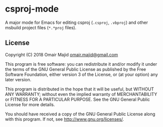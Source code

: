 csproj-mode
===========

A major mode for Emacs for editing csproj (`.csproj`, `.vbproj`) and
other msbuild project files (`*.*proj` files).


License
-------

Copyright (C) 2018 Omair Majid <omair.majid@gmail.com>

This program is free software: you can redistribute it and/or
modify it under the terms of the GNU General Public License as
published by the Free Software Foundation, either version 3 of the
License, or (at your option) any later version.

This program is distributed in the hope that it will be useful, but
WITHOUT ANY WARRANTY; without even the implied warranty of
MERCHANTABILITY or FITNESS FOR A PARTICULAR PURPOSE. See the GNU
General Public License for more details.

You should have received a copy of the GNU General Public License
along with this program. If not, see
<http://www.gnu.org/licenses/>.
